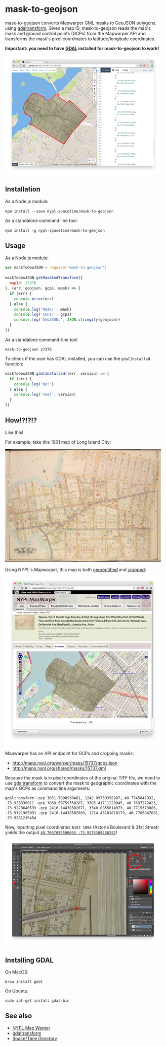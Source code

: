 # mask-to-geojson

mask-to-geojson converts Mapwarper GML masks to GeoJSON polygons, using [gdaltransform](http://www.gdal.org/gdaltransform.html). Given a map ID, mask-to-geojson reads the map's mask and ground control points (GCPs) from the Mapwarper API and transforms the mask's pixel coordinates to latitude/longitude coordinates.

__Important: you need to have [GDAL](http://www.gdal.org/) installed for mask-to-geojson to work!__

![](images/geojson.png)

## Installation

As a Node.js module:

`npm install --save nypl-spacetime/mask-to-geojson`

As a standalone command line tool:

`npm install -g nypl-spacetime/mask-to-geojson`

## Usage

As a Node.js module:

```js
var maskToGeoJSON = require('mask-to-geojson')

maskToGeoJSON.getMaskAndTransform({
  mapId: 27378
}, (err, geojson, gcps, mask) => {
  if (err) {
    console.error(err)
  } else {
    console.log('Mask:', mask)
    console.log('GCPs:', gcps)
    console.log('GeoJSON:', JSON.stringify(geojson))
  }
})
```

As a standalone command-line tool:

```
mask-to-geojson 27378
```

To check if the user has GDAL installed, you can use the `gdalInstalled` function:

```js
maskToGeoJSON.gdalInstalled((err, version) => {
  if (err) {
    console.log('No!')
  } else {
    console.log('Yes!', version)
  }
})
```

## How!?!?!?

Like this!

For example, take this 1901 map of Long Island City:

[![](images/63226e55-ebe7-159d-e040-e00a1806318b.jpg)](http://maps.nypl.org/warper/maps/15737#Show_tab)

Using NYPL's Mapwarper, this map is both [georectified](http://maps.nypl.org/warper/maps/15737#Rectify_tab) and [cropped](http://maps.nypl.org/warper/maps/15737#Crop_tab):

[![](images/mapwarper.png)](http://maps.nypl.org/warper/maps/15737#Preview_tab)

Mapwarper has an API endpoint for GCPs and cropping masks:

- http://maps.nypl.org/warper/maps/15737/gcps.json
- http://maps.nypl.org/shared/masks/15737.gml

Because the mask is in pixel coordinates of the original TIFF file, we need to use [gdaltransform](http://www.gdal.org/gdaltransform.html) to convert the mask to geographic coordinates with the map's GCPs as command line arguments:

```
gdaltransform -gcp 3831.7098930481, 1242.09759358287, 40.7745047932, -73.923830011 -gcp 3868.59759358287, 3395.41711229945, 40.7697272423, -73.9278640533 -gcp 2416.14438502671, 3340.0855614973, 40.7719373086, -73.9321985031 -gcp 2416.14438502669, 1214.43181818179, 40.7765847081, -73.9281215454
```

Now, inputting pixel coordinates `6183 1866` (Astoria Boulevard & 31st Street) yields the output [`40.7697658590603 -73.9178309436292`](http://www.openstreetmap.org/search?query=40.7697658590603%2C%20-73.9178309436292#map=19/40.76977/-73.91783)!

![](images/photoshop.png)

## Installing GDAL

On MacOS:

    brew install gdal

On Ubuntu:

    sudo apt-get install gdal-bin

## See also

- [NYPL Map Warper](http://maps.nypl.org/warper/)
- [gdaltransform](http://www.gdal.org/gdaltransform.html)
- [Space/Time Directory](http://spacetime.nypl.org/)
